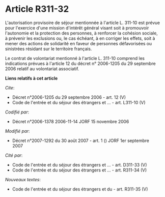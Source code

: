 # Article R311-32

L'autorisation provisoire de séjour mentionnée à l'article L. 311-10 est prévue pour l'exercice d'une mission d'intérêt
général visant soit à promouvoir l'autonomie et la protection des personnes, à renforcer la cohésion sociale, à prévenir les
exclusions ou, le cas échéant, à en corriger les effets, soit à mener des actions de solidarité en faveur de personnes
défavorisées ou sinistrées résidant sur le territoire français. 

Le contrat de volontariat mentionné à l'article L. 311-10 comprend les indications prévues à l'article 12 du décret n°
2006-1205 du 29 septembre 2006 relatif au volontariat associatif.

**Liens relatifs à cet article**

_Cite_:

  - Décret n°2006-1205 du 29 septembre 2006 - art. 12 (V)
  - Code de l'entrée et du séjour des étrangers et ... - art. L311-10 (V)

_Codifié par_:

  - Décret n°2006-1378 2006-11-14 JORF 15 novembre 2006

_Modifié par_:

  - Décret n°2007-1292 du 30 août 2007 - art. 1 () JORF 1er septembre 2007

_Cité par_:

  - Code de l'entrée et du séjour des étrangers et ... - art. D311-33 (V)
  - Code de l'entrée et du séjour des étrangers et ... - art. R311-34 (V)

_Nouveaux textes_:

  - Code de l'entrée et du séjour des étrangers et du  - art. R311-35 (V)
